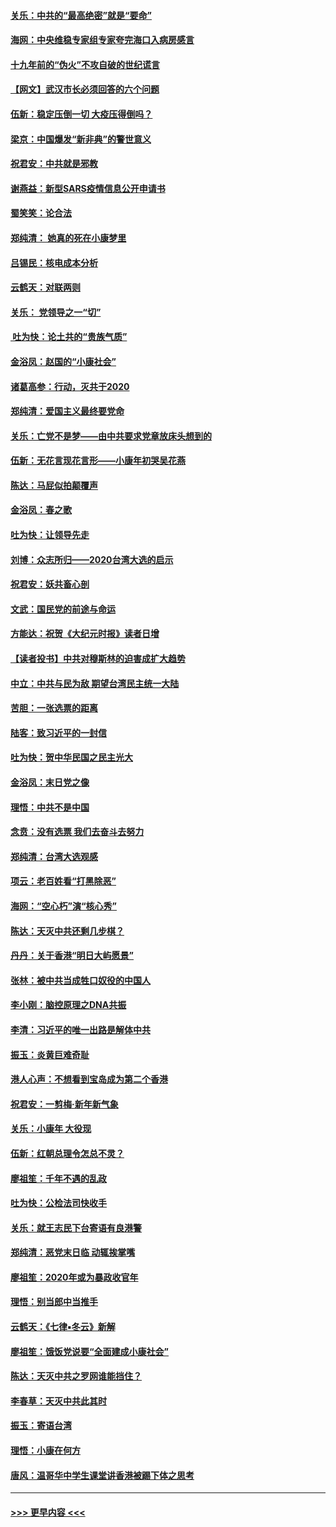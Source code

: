 #### [关乐：中共的“最高绝密”就是“要命”](../pages/nsc993/n11816946.md?t=01241731) 
#### [海网：中央维稳专家组专家夸完海口入病房感言](../pages/nsc993/n11815138.md?t=01241731) 
#### [十九年前的“伪火”不攻自破的世纪谎言](../pages/nsc993/n11813238.md?t=01241731) 
#### [【网文】武汉市长必须回答的六个问题](../pages/nsc993/n11813848.md?t=01241731) 
#### [伍新：稳定压倒一切 大疫压得倒吗？](../pages/nsc993/n11812634.md?t=01241731) 
#### [梁京：中国爆发“新非典”的警世意义](../pages/nsc993/n11812554.md?t=01241731) 
#### [祝君安：中共就是邪教](../pages/nsc993/n11812431.md?t=01241731) 
#### [谢燕益：新型SARS疫情信息公开申请书](../pages/nsc993/n11808840.md?t=01241731) 
#### [蜀笑笑：论合法](../pages/nsc993/n11808064.md?t=01241731) 
#### [郑纯清： 她真的死在小康梦里](../pages/nsc993/n11806623.md?t=01241731) 
#### [吕锡民：核电成本分析](../pages/nsc993/n11806284.md?t=01241731) 
#### [云鹤天：对联两则](../pages/nsc993/n11805957.md?t=01241731) 
#### [关乐： 党领导之一“切”](../pages/nsc993/n11804505.md?t=01241731) 
#### [ 吐为快：论土共的“贵族气质”](../pages/nsc993/n11804490.md?t=01241731) 
#### [金浴凤：赵国的“小康社会”](../pages/nsc993/n11804452.md?t=01241731) 
#### [诸葛高参：行动，灭共于2020](../pages/nsc993/n11804120.md?t=01241731) 
#### [郑纯清：爱国主义最终要党命](../pages/nsc993/n11802197.md?t=01241731) 
#### [关乐：亡党不是梦——由中共要求党章放床头想到的](../pages/nsc993/n11802156.md?t=01241731) 
#### [伍新：无花言现花言形——小康年初哭吴花燕](../pages/nsc993/n11800044.md?t=01241731) 
#### [陈达：马屁似拍颠覆声](../pages/nsc993/n11800010.md?t=01241731) 
#### [金浴凤：春之歌](../pages/nsc993/n11797687.md?t=01241731) 
#### [吐为快：让领导先走](../pages/nsc993/n11797512.md?t=01241731) 
#### [刘博：众志所归——2020台湾大选的启示](../pages/nsc993/n11796878.md?t=01241731) 
#### [祝君安：妖共畜心剖](../pages/nsc993/n11794273.md?t=01241731) 
#### [文武：国民党的前途与命运](../pages/nsc993/n11794198.md?t=01241731) 
#### [方能达：祝贺《大纪元时报》读者日增](../pages/nsc993/n11793807.md?t=01241731) 
#### [【读者投书】中共对穆斯林的迫害成扩大趋势](../pages/nsc993/n11791371.md?t=01241731) 
#### [中立：中共与民为敌 期望台湾民主统一大陆](../pages/nsc993/n11790392.md?t=01241731) 
#### [苦胆：一张选票的距离](../pages/nsc993/n11788914.md?t=01241731) 
#### [陆客：致习近平的一封信](../pages/nsc993/n11788867.md?t=01241731) 
#### [吐为快：贺中华民国之民主光大](../pages/nsc993/n11788618.md?t=01241731) 
#### [金浴凤：末日党之像](../pages/nsc993/n11787475.md?t=01241731) 
#### [理悟：中共不是中国](../pages/nsc993/n11787463.md?t=01241731) 
#### [念贲：没有选票  我们去奋斗去努力](../pages/nsc993/n11787398.md?t=01241731) 
#### [郑纯清：台湾大选观感](../pages/nsc993/n11786210.md?t=01241731) 
#### [项云：老百姓看“打黑除恶”](../pages/nsc993/n11785398.md?t=01241731) 
#### [海网：“空心朽”演“核心秀”](../pages/nsc993/n11783874.md?t=01241731) 
#### [陈达：天灭中共还剩几步棋？](../pages/nsc993/n11783719.md?t=01241731) 
#### [丹丹：关于香港“明日大屿愿景”](../pages/nsc993/n11783273.md?t=01241731) 
#### [张林：被中共当成牲口奴役的中国人](../pages/nsc993/n11782397.md?t=01241731) 
#### [李小刚：脑控原理之DNA共振](../pages/nsc993/n11780962.md?t=01241731) 
#### [李清：习近平的唯一出路是解体中共](../pages/nsc993/n11780866.md?t=01241731) 
#### [振玉：炎黄巨难奇耻](../pages/nsc993/n11779632.md?t=01241731) 
#### [港人心声：不想看到宝岛成为第二个香港](../pages/nsc993/n11778817.md?t=01241731) 
#### [祝君安：一剪梅‧新年新气象](../pages/nsc993/n11776340.md?t=01241731) 
#### [关乐：小康年 大役现](../pages/nsc993/n11774213.md?t=01241731) 
#### [伍新：红朝总理令怎总不灵？](../pages/nsc993/n11770813.md?t=01241731) 
#### [廖祖笙：千年不遇的乱政](../pages/nsc993/n11770373.md?t=01241731) 
#### [吐为快：公检法司快收手](../pages/nsc993/n11770359.md?t=01241731) 
#### [关乐：就王志民下台寄语有良港警](../pages/nsc993/n11769903.md?t=01241731) 
#### [郑纯清：恶党末日临 动辄挨掌嘴](../pages/nsc993/n11769356.md?t=01241731) 
#### [廖祖笙：2020年或为暴政收官年](../pages/nsc993/n11768216.md?t=01241731) 
#### [理悟：别当郎中当推手](../pages/nsc993/n11768243.md?t=01241731) 
#### [云鹤天：《七律▪冬云》新解](../pages/nsc993/n11768204.md?t=01241731) 
#### [廖祖笙：饿饭党说要“全面建成小康社会”](../pages/nsc993/n11767482.md?t=01241731) 
#### [陈达：天灭中共之罗网谁能挡住？](../pages/nsc993/n11767465.md?t=01241731) 
#### [李春草：天灭中共此其时](../pages/nsc993/n11767452.md?t=01241731) 
#### [振玉：寄语台湾](../pages/nsc993/n11767432.md?t=01241731) 
#### [理悟：小康在何方](../pages/nsc993/n11767394.md?t=01241731) 
#### [唐风：温哥华中学生课堂讲香港被踢下体之思考](../pages/nsc993/n11766848.md?t=01241731) 

----
#### [ >>> 更早内容 <<< ](../indexes/nsc993-earlier.md)
